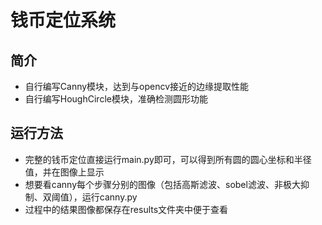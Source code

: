 # 钱币定位系统

## 简介
- 自行编写Canny模块，达到与opencv接近的边缘提取性能
- 自行编写HoughCircle模块，准确检测圆形功能

## 运行方法
- 完整的钱币定位直接运行main.py即可，可以得到所有圆的圆心坐标和半径值，并在图像上显示
- 想要看canny每个步骤分别的图像（包括高斯滤波、sobel滤波、非极大抑制、双阈值），运行canny.py
- 过程中的结果图像都保存在results文件夹中便于查看
